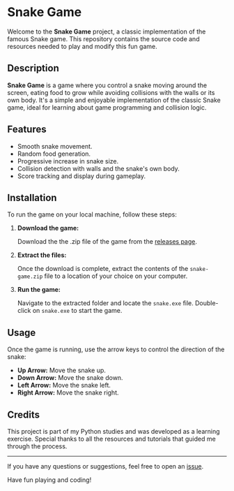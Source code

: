 # Snake Game

Welcome to the **Snake Game** project, a classic implementation of the famous Snake game. This repository contains the source code and resources needed to play and modify this fun game.

## Description

**Snake Game** is a game where you control a snake moving around the screen, eating food to grow while avoiding collisions with the walls or its own body. It's a simple and enjoyable implementation of the classic Snake game, ideal for learning about game programming and collision logic.

## Features

- Smooth snake movement.
- Random food generation.
- Progressive increase in snake size.
- Collision detection with walls and the snake's own body.
- Score tracking and display during gameplay.

## Installation

To run the game on your local machine, follow these steps:

1. **Download the game:**

   Download the the .zip file of the game from the [releases page](https://github.com/AguirreSantiagoMi/my-snake-game.git).

2. **Extract the files:**

   Once the download is complete, extract the contents of the `snake-game.zip` file to a location of your choice on your computer.

3. **Run the game:**

   Navigate to the extracted folder and locate the `snake.exe` file. Double-click on `snake.exe` to start the game.

## Usage

Once the game is running, use the arrow keys to control the direction of the snake:

- **Up Arrow:** Move the snake up.
- **Down Arrow:** Move the snake down.
- **Left Arrow:** Move the snake left.
- **Right Arrow:** Move the snake right.

## Credits

This project is part of my Python studies and was developed as a learning exercise. Special thanks to all the resources and tutorials that guided me through the process.

---

If you have any questions or suggestions, feel free to open an [issue](https://github.com/your-username/snake-game/issues).

Have fun playing and coding!